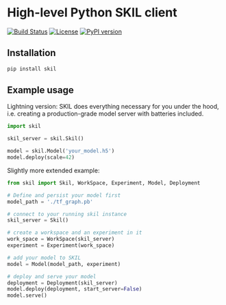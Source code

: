 # High-level Python SKIL client

[![Build Status](https://travis-ci.org/SkymindIO/skil-python.svg?branch=master)](https://travis-ci.org/SkymindIO/skil-python)
[![License](https://img.shields.io/badge/License-Apache%202.0-blue.svg)](https://github.com/SkymindIO/skil-python/blob/master/LICENSE)
[![PyPI version](https://badge.fury.io/py/skil.svg)](https://badge.fury.io/py/skil)

## Installation

```bash
pip install skil
```

## Example usage

Lightning version: SKIL does everything necessary for you under the hood, i.e. creating a production-grade model server with batteries included. 

```python
import skil

skil_server = skil.Skil()

model = skil.Model('your_model.h5')
model.deploy(scale=42)
```

Slightly more extended example:

```python
from skil import Skil, WorkSpace, Experiment, Model, Deployment

# Define and persist your model first
model_path = './tf_graph.pb'

# connect to your running skil instance
skil_server = Skil()

# create a workspace and an experiment in it
work_space = WorkSpace(skil_server)
experiment = Experiment(work_space)

# add your model to SKIL
model = Model(model_path, experiment)

# deploy and serve your model
deployment = Deployment(skil_server)
model.deploy(deployment, start_server=False)
model.serve()
```
